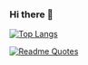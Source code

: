 ### Hi there 👋

[![Top Langs](https://github-readme-stats.vercel.app/api/top-langs/?username=aidarsvd&layout=compact)](https://github.com/anuraghazra/github-readme-stats)

[![Readme Quotes](https://quotes-github-readme.vercel.app/api?type=horizontal&theme=dark)](https://github.com/piyushsuthar/github-readme-quotes)
